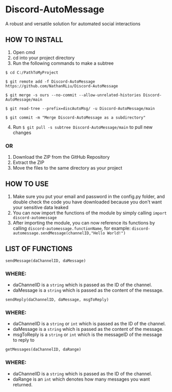 # Discord-AutoMessage #
A robust and versatile solution for automated social interactions

## HOW TO INSTALL ##
1. Open cmd
2. cd into your project directory
3. Run the following commands to make a subtree
```
$ cd C:/PathToMyProject

$ git remote add -f Discord-AutoMessage https://github.com/NathanRLiu/Discord-AutoMessage

$ git merge -s ours --no-commit --allow-unrelated-histories Discord-AutoMessage/main

$ git read-tree --prefix=discAutoMsg/ -u Discord-AutoMessage/main

$ git commit -m "Merge Discord-AutoMessage as a subdirectory"
``` 

4. Run `$ git pull -s subtree Discord-AutoMessage/main` to pull new changes

### OR ###
1. Download the ZIP from the GitHub Repository
2. Extract the ZIP
3. Move the files to the same directory as your project
## HOW TO USE ##
1. Make sure you put your email and password in the config.py folder, and double check the code you have downloaded because you don't want your sensitive data leaked
2. You can now import the functions of the module by simply calling 
`import discord-automessage`
3. After importing the module, you can now reference its functions by calling `discord-automessage.functionName`, for example: 
`discord-automessage.sendMessage(channelID,"Hello World!")`
## LIST OF FUNCTIONS ##
`sendMessage(daChannelID, daMessage)`

### WHERE: ###
* daChannelID is a `string` which is passed as the ID of the channel.
* daMessage is a `string` which is passed as the content of the message.

`sendReply(daChannelID, daMessage, msgToReply)`

### WHERE: ###
* daChannelID is a `string` or `int` which is passed as the ID of the channel.
* daMessage is a `string` which is passed as the content of the message.
* msgToReply is a `string` or `int` which is the messageID of the message to reply to

`getMessages(daChannelID, daRange)`

### WHERE: ###
* daChannelID is a `string` which is passed as the ID of the channel.
* daRange is an `int` which denotes how many messages you want returned.
